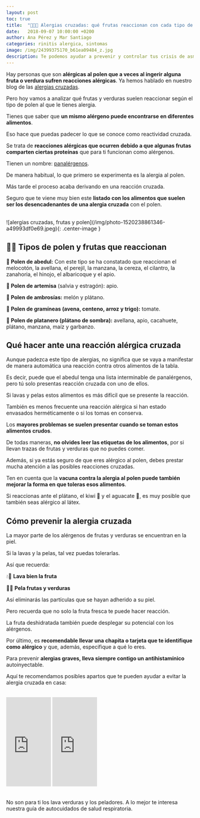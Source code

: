 ```yaml
---
layout: post
toc: true
title:  "🤧🍓🌼 Alergias cruzadas: qué frutas reaccionan con cada tipo de polen"
date:   2018-09-07 10:00:00 +0200
author: Ana Pérez y Mar Santiago
categories: rinitis alergica, sintomas
image: /img/24399375170_b61ea09484_z.jpg
description: Te podemos ayudar a prevenir y controlar tus crisis de asma y sus síntomas de forma sencilla, así podrás cantar, correr, bailar, etc. Pese a lo horrible que es tener asma...
---
```


Hay personas que son **alérgicas al polen que a veces al ingerir alguna fruta o verdura sufren reacciones alérgicas**. Ya hemos hablado en nuestro blog de las [alergias cruzadas](https://zenseiapp.com/blog/2018/07/03/que-es-la-alergia-cruzada/). 

Pero hoy vamos a analizar qué frutas y verduras suelen reaccionar según el tipo de polen al que le tienes alergia.

Tienes que saber que **un mismo alérgeno puede encontrarse en diferentes alimentos**. 

Eso hace que puedas padecer lo que se conoce como reactividad cruzada. 

Se trata de **reacciones alérgicas que ocurren debido a que algunas frutas comparten ciertas proteínas** que para ti funcionan como alérgenos.

Tienen un nombre: [panalérgenos](http://www.curatualergia.es/sabias-que-los-panalergenos-son-los-responsables-de-las-alergias-por-reactividad-cruzada/).

De manera habitual, lo que primero se experimenta es la alergia al polen. 

Más tarde el proceso acaba derivando en una reacción cruzada. 

Seguro que te viene muy bien este **listado con los alimentos que suelen ser los desencadenantes de una alergia cruzada** con el polen.

<br>
![alergias cruzadas, frutas y polen](/img/photo-1520238861346-a49993df0e69.jpeg){: .center-image }
<br>

## **🍓🌼 Tipos de polen y frutas que reaccionan**

**🌳 Polen de abedul:** Con este tipo se ha constatado que reaccionan el melocotón, la avellana, el perejil, la manzana, la cereza, el cilantro, la zanahoria, el hinojo, el albaricoque y el apio.

**🌱 Polen de artemisa** (salvia y estragón): apio.

**🌿 Polen de ambrosías:** melón y plátano.

**🌾 Polen de gramíneas (avena, centeno, arroz y trigo):** tomate.

**🍁 Polen de platanero (plátano de sombra):** avellana, apio, cacahuete, plátano, manzana, maíz y garbanzo.


## **Qué hacer ante una reacción alérgica cruzada**

Aunque padezca este tipo de alergias, no significa que se vaya a manifestar de manera automática una reacción contra otros alimentos de la tabla. 

Es decir, puede que el abedul tenga una lista interminable de panalérgenos, pero tú solo presentas reacción cruzada con uno de ellos.

Si lavas y pelas estos alimentos es más difícil que se presente la reacción. 

También es menos frecuente una reacción alérgica si han estado envasados herméticamente o si los tomas en conserva.

Los **mayores problemas se suelen presentar cuando se toman estos alimentos crudos**. 

De todas maneras, **no olvides leer las etiquetas de los alimentos**, por si llevan trazas de frutas y verduras que no puedes comer.

Además, si ya estás seguro de que eres alérgico al polen, debes prestar mucha atención a las posibles reacciones cruzadas. 

Ten en cuenta que la **vacuna contra la alergia al polen puede también mejorar la forma en que toleras esos alimentos**.

Si reaccionas ante el plátano, el kiwi 🥝 y el aguacate 🥑, es muy posible que también seas alérgico al látex.

## **Cómo prevenir la alergia cruzada**

La mayor parte de los alérgenos de frutas y verduras se encuentran en la piel. 

Si la lavas y la pelas, tal vez puedas tolerarlas. 

Así que recuerda:

💧🍅 **Lava bien la fruta**

🔪🍏 **Pela frutas y verduras**

Así eliminarás las partículas que se hayan adherido a su piel.

Pero recuerda que no solo la fruta fresca te puede hacer reacción. 

La fruta deshidratada también puede desplegar su potencial con los alérgenos.

Por último, es **recomendable llevar una chapita o tarjeta que te identifique como alérgico** y que, además, especifique a qué lo eres. 

Para prevenir **alergias graves, lleva siempre contigo un antihistamínico** autoinyectable.

Aquí te recomendamos posibles apartos que te pueden ayudar a evitar la alergia cruzada en casa:

<br>
<div class="container-narrow center">
<iframe style="width:120px;height:240px;" marginwidth="0" marginheight="0" scrolling="no" frameborder="0" src="https://rcm-eu.amazon-adsystem.com/e/cm?ref=qf_sp_asin_til&t=zenseiapp08-21&m=amazon&o=30&p=8&l=as1&IS1=1&npa=1&asins=B00LKRZ9Y4&linkId=5a4a373aaf19873a43d4a3082d8ed2ba&bc1=ffffff&lt1=_top&fc1=333333&lc1=0066c0&bg1=ffffff&f=ifr">
    </iframe>
<iframe style="width:120px;height:240px;" marginwidth="0" marginheight="0" scrolling="no" frameborder="0" src="https://rcm-eu.amazon-adsystem.com/e/cm?ref=qf_sp_asin_til&t=zenseiapp08-21&m=amazon&o=30&p=8&l=as1&IS1=1&npa=1&asins=B0785L7R7S&linkId=d0c9034201e42c11529f3d6d585604ab&bc1=ffffff&lt1=_top&fc1=333333&lc1=0066c0&bg1=ffffff&f=ifr">
    </iframe>
</div>
<br>

No son para ti los lava verduras y los peladores. A lo mejor te interesa nuestra guía de autocuidados de salud respiratoria.